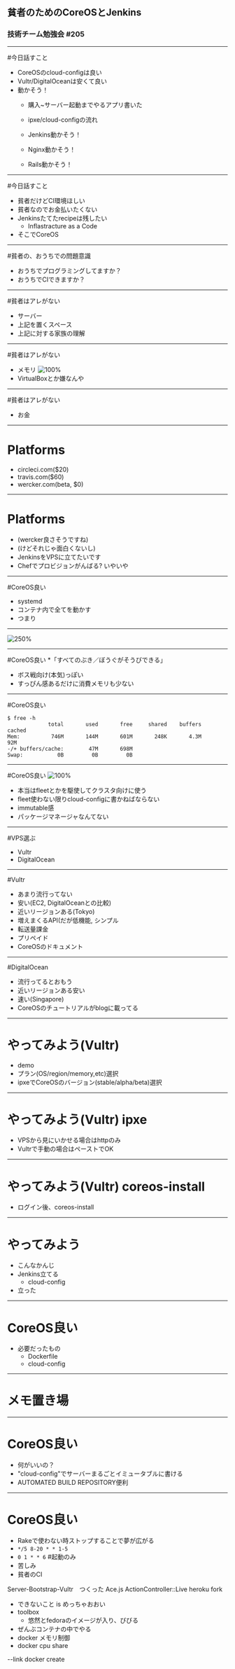 ## 貧者のためのCoreOSとJenkins
### 技術チーム勉強会 #205

---
#今日話すこと
* CoreOSのcloud-configは良い
* Vultr/DigitalOceanは安くて良い
* 動かそう！
    * 購入~サーバー起動までやるアプリ書いた
    * ipxe/cloud-configの流れ
    * Jenkins動かそう！

    * Nginx動かそう！
    * Rails動かそう！

---
#今日話すこと
* 貧者だけどCI環境ほしい
* 貧者なのでお金払いたくない
* Jenkinsたてたrecipeは残したい
    * Inflastracture as a Code
* そこでCoreOS

---
#貧者の、おうちでの問題意識
* おうちでプログラミングしてますか？
* おうちでCIできますか？

---
#貧者はアレがない
* サーバー
* 上記を置くスペース
* 上記に対する家族の理解

---
#貧者はアレがない
* メモリ
![100%](https://i.gyazo.com/84b91b8f05fbd08d5967a425378110da.png)
* VirtualBoxとか嫌なんや

---
#貧者はアレがない
* お金

---
# Platforms
* circleci.com($20)
* travis.com($60)
* wercker.com(beta, $0)

---
# Platforms
* (wercker良さそうですね)
* (けどそれじゃ面白くないし)
* JenkinsをVPSに立てたいです
* Chefでプロビジョンがんばる? いやいや

---
#CoreOS良い
* systemd
* コンテナ内で全てを動かす
* つまり

---
![250%](https://i.gyazo.com/5735922e586153a2c3773cc8371bcac3.png)

---
#CoreOS良い
*「すべてのぶき／ぼうぐがそうびできる」
* ボス戦向け(本気)っぽい
* すっぴん感あるだけに消費メモリも少ない

---
#CoreOS良い

```
$ free -h
             total       used       free     shared    buffers     cached
Mem:          746M       144M       601M       248K       4.3M        92M
-/+ buffers/cache:        47M       698M
Swap:           0B         0B         0B
```

---
#CoreOS良い
![100%](https://i.gyazo.com/84dc72f69ac77b137a6b5768b52c7fd2.png)
* 本当はfleetとかを駆使してクラスタ向けに使う
* fleet使わない限りcloud-configに書かねばならない
* immutable感
* パッケージマネージャなんてない

---
#VPS選ぶ
* Vultr
* DigitalOcean

---
#Vultr
* あまり流行ってない
* 安い(EC2, DigitalOceanとの比較)
* 近いリージョンある(Tokyo)
* 増えまくるAPI(だが低機能, シンプル
* 転送量課金
* プリペイド
* CoreOSのドキュメント

---
#DigitalOcean
* 流行ってるとおもう
* 近いリージョンある安い
* 速い(Singapore)
* CoreOSのチュートリアルがblogに載ってる

---
# やってみよう(Vultr)
* demo
* プラン(OS/region/memory,etc)選択
* ipxeでCoreOSのバージョン(stable/alpha/beta)選択

---
# やってみよう(Vultr) ipxe
* VPSから見にいかせる場合はhttpのみ
* Vultrで手動の場合はペーストでOK

---
# やってみよう(Vultr) coreos-install
* ログイン後、coreos-install

---
# やってみよう
* こんなかんじ
* Jenkins立てる
  * cloud-config
* 立った

---
# CoreOS良い
* 必要だったもの
  * Dockerfile
  * cloud-config




---
# メモ置き場
---
# CoreOS良い
* 何がいいの？
* "cloud-config"でサーバーまるごとイミュータブルに書ける
* AUTOMATED BUILD REPOSITORY便利

---
# CoreOS良い
* Rakeで使わない時ストップすることで夢が広がる
* `*/5 8-20 * * 1-5`
* `0 1 * * 6` #起動のみ
* 苦しみ
* 貧者のCI

Server-Bootstrap-Vultr　つくった
Ace.js
ActionController::Live
heroku fork
* できないこと is めっちゃおおい
* toolbox
    * 悠然とfedoraのイメージが入り、びびる
* ぜんぶコンテナの中でやる
* docker メモリ制御
* docker cpu share



--link
docker create


